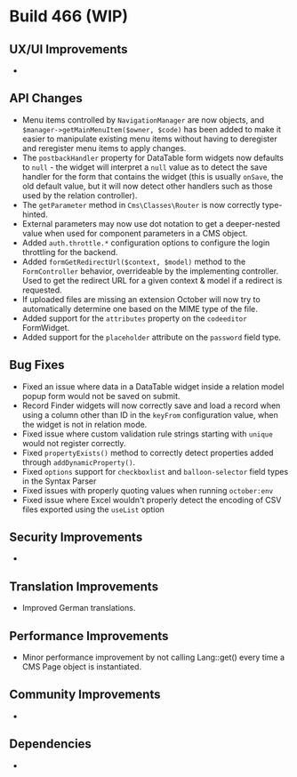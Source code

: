 # Build 466 (WIP)

## UX/UI Improvements
-

## API Changes
- Menu items controlled by `NavigationManager` are now objects, and `$manager->getMainMenuItem($owner, $code)` has been added to make it easier to manipulate existing menu items without having to deregister and reregister menu items to apply changes.
- The `postbackHandler` property for DataTable form widgets now defaults to `null` - the widget will interpret a `null` value as to detect the save handler for the form that contains the widget (this is usually `onSave`, the old default value, but it will now detect other handlers such as those used by the relation controller).
- The `getParameter` method in `Cms\Classes\Router` is now correctly type-hinted.
- External parameters may now use dot notation to get a deeper-nested value when used for component parameters in a CMS object.
- Added `auth.throttle.*` configuration options to configure the login throttling for the backend.
- Added `formGetRedirectUrl($context, $model)` method to the `FormController` behavior, overrideable by the implementing controller. Used to get the redirect URL for a given context & model if a redirect is requested.
- If uploaded files are missing an extension October will now try to automatically determine one based on the MIME type of the file.
- Added support for the `attributes` property on the `codeeditor` FormWidget.
- Added support for the `placeholder` attribute on the `password` field type.

## Bug Fixes
- Fixed an issue where data in a DataTable widget inside a relation model popup form would not be saved on submit.
- Record Finder widgets will now correctly save and load a record when using a column other than ID in the `keyFrom` configuration value, when the widget is not in relation mode.
- Fixed issue where custom validation rule strings starting with `unique` would not register correctly.
- Fixed `propertyExists()` method to correctly detect properties added through `addDynamicProperty()`.
- Fixed `options` support for `checkboxlist` and `balloon-selector` field types in the Syntax Parser
- Fixed issues with properly quoting values when running `october:env`
- Fixed issue where Excel wouldn't properly detect the encoding of CSV files exported using the `useList` option

## Security Improvements
-

## Translation Improvements
- Improved German translations.

## Performance Improvements
- Minor performance improvement by not calling Lang::get() every time a CMS Page object is instantiated.

## Community Improvements
-

## Dependencies
-
